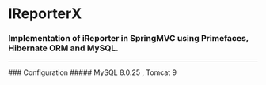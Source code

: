 # IReporterX
### Implementation of iReporter in SpringMVC using Primefaces, Hibernate ORM and MySQL. 
<hr>
### Configuration
##### MySQL 8.0.25 , Tomcat 9
  
